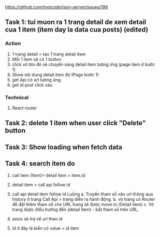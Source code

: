 https://github.com/typicode/json-server/issues/186

## Task 1: tui muon ra 1 trang detail de xem detail cua 1 item (item day la data cua posts) (edited) 

### Action
1. 1 trang detail > tao 1 trang detail item
2. Mỗi 1 item sẽ có 1 button
3. click vô btn đó sẽ chuyển sang detail item tương ứng (page item ở bước 1)
4. Show nội dung detail item đó (Page bước 1)
5. get Api có url tương ứng.
6. get id post click vào.

### Technical
1. React router



## Task 2: delete 1 item when user click "Delete" button

## Task 3: Show loading when fetch data

## Task 4: search item do



1. call item (Item)> detail item  = item.id
2. detail item > call api follow id
3. call api detail item follow id
Luồng
a. Truyền tham số vào url thông qua history ở trang Call Api > 
trang diễn ra hành động.
b. vô trang có Router để đặt thêm tham số cho URL trang sẽ được move to (Detail item)
c. Vô trang được điều hướng đến (detail item) - bắt tham số trên URL.

4. axios sẽ trả về url theo id
5. id ở đây là biến có value = id item
